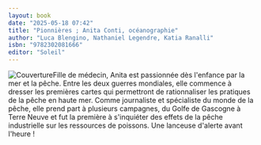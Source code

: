 ```yaml
---
layout: book
date: "2025-05-18 07:42"
title: "Pionnières ; Anita Conti, océanographie"
author: "Luca Blengino, Nathaniel Legendre, Katia Ranalli"
isbn: "9782302081666"
editor: "Soleil"
---
```

![Couverture](/img/9782302081666.jpeg)Fille de médecin, Anita est passionnée dès l'enfance par la mer et la pêche. Entre les deux guerres mondiales, elle commence à dresser les premières cartes qui permettront de rationnaliser les pratiques de la pêche en haute mer. Comme journaliste et spécialiste du monde de la pêche, elle prend part à plusieurs campagnes, du Golfe de Gascogne à Terre Neuve et fut la première à s'inquiéter des effets de la pêche industrielle sur les ressources de poissons.
Une lanceuse d'alerte avant l'heure !
